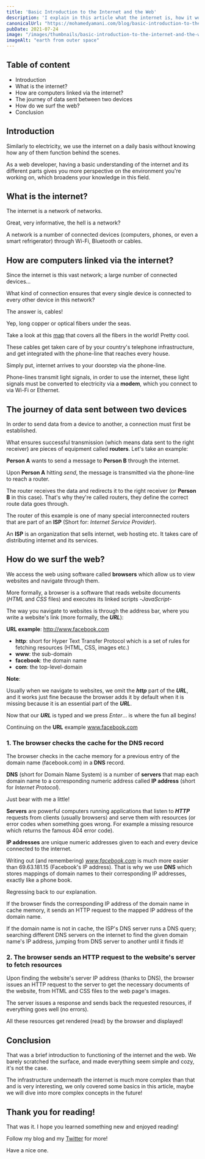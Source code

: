 ```yaml
---
title: 'Basic Introduction to the Internet and the Web'
description: 'I explain in this article what the internet is, how it works and what happens under the hood when you open a page using your web browser, as well as concepts like IP addresses, DNS, servers and HTTP.'
canonicalUrl: "https://mohamedyamani.com/blog/basic-introduction-to-the-internet-and-the-web/"
pubDate: 2021-07-24
image: "/images/thumbnails/basic-introduction-to-the-internet-and-the-web.jpg"
imageAlt: "earth from outer space"
---
```


## Table of content

- Introduction
- What is the internet?
- How are computers linked via the internet?
- The journey of data sent between two devices
- How do we surf the web?
- Conclusion

## Introduction

Similarly to electricity, we use the internet on a daily basis without knowing how any of them function behind the scenes.

As a web developer, having a basic understanding of the internet and its different parts gives you more perspective on the environment you're working on, which broadens your knowledge in this field.

## What is the internet?

The internet is a network of networks.

Great, very informative, the hell is a network?

A network is a number of connected devices (computers, phones, or even a smart refrigerator) through Wi-Fi, Bluetooth or cables.

## How are computers linked via the internet?

Since the internet is this vast network; a large number of connected devices…

What kind of connection ensures that every single device is connected to every other device in this network?

The answer is, cables!

Yep, long copper or optical fibers under the seas.

Take a look at this [map](https://www.submarinecablemap.com) that covers all the fibers in the world! Pretty cool.

These cables get taken care of by your country's telephone infrastructure, and get integrated with the phone-line that reaches every house.

Simply put, internet arrives to your doorstep via the phone-line.

Phone-lines transmit light signals, in order to use the internet, these light signals must be converted to electricity via a **modem**, which you connect to via Wi-Fi or Ethernet.

## The journey of data sent between two devices

In order to send data from a device to another, a connection must first be established.

What ensures successful transmission (which means data sent to the right receiver) are pieces of equipment called **routers**. Let's take an example:

**Person A** wants to send a message to **Person B** through the internet.

Upon **Person A** hitting _send_, the message is transmitted via the phone-line to reach a router.

The router receives the data and redirects it to the right receiver (or **Person B** in this case). That's why they're called routers, they define the correct route data goes through.

The router of this example is one of many special interconnected routers that are part of an **ISP** (Short for: _Internet Service Provider_).

An **ISP** is an organization that sells internet, web hosting etc. It takes care of distributing internet and its services.

## How do we surf the web?

We access the web using software called **browsers** which allow us to view websites and navigate through them.

More formally, a browser is a software that reads website documents (_HTML_ and _CSS_ files) and executes its linked scripts -_JavaScript_-

The way you navigate to websites is through the address bar, where you write a website's link (more formally, the **_URL_**):

**URL example**: http://www.facebook.com

- **http**: short for Hyper Text Transfer Protocol which is a set of rules for fetching resources (HTML, CSS, images etc.)
- **www**: the sub-domain
- **facebook**: the domain name
- **com**: the top-level-domain

**Note**:

Usually when we navigate to websites, we omit the **_http_** part of the **_URL_**, and it works just fine because the browser adds it by default when it is missing because it is an essential part of the **_URL_**.

Now that our **_URL_** is typed and we press _Enter_… is where the fun all begins!

Continuing on the **URL** example www.facebook.com

### 1. The browser checks the cache for the DNS record

The browser checks in the cache memory for a previous entry of the domain name (facebook.com) in a **DNS** record.

**DNS** (short for Domain Name System) is a number of **servers** that map each domain name to a corresponding numeric address called **IP address** (short for _Internet Protocol_).

Just bear with me a little!

**Servers** are powerful computers running applications that listen to **_HTTP_** requests from clients (usually browsers) and serve them with resources (or error codes when something goes wrong. For example a missing resource which returns the famous 404 error code).

**IP addresses** are unique numeric addresses given to each and every device connected to the internet.

Writing out (and remembering) *www.facebook.com* is much more easier than 69.63.181.15 (Facebook's IP address). That is why we use **DNS** which stores mappings of domain names to their corresponding IP addresses, exactly like a phone book.

Regressing back to our explanation.

If the browser finds the corresponding IP address of the domain name in cache memory, it sends an HTTP request to the mapped IP address of the domain name.

If the domain name is not in cache, the ISP's DNS server runs a DNS query; searching different DNS servers on the internet to find the given domain name's IP address, jumping from DNS server to another until it finds it!

### 2. The browser sends an HTTP request to the website's server to fetch resources

Upon finding the website's server IP address (thanks to DNS), the browser issues an HTTP request to the server to get the necessary documents of the website, from HTML and CSS files to the web page's images.

The server issues a response and sends back the requested resources, if everything goes well (no errors).

All these resources get rendered (read) by the browser and displayed!

## Conclusion

That was a brief introduction to functioning of the internet and the web. We barely scratched the surface, and made everything seem simple and cozy, it's not the case.

The infrastructure underneath the internet is much more complex than that and is very interesting, we only covered some basics in this article, maybe we will dive into more complex concepts in the future!

## Thank you for reading!

That was it. I hope you learned something new and enjoyed reading!

Follow my blog and my [Twitter](https://twitter.com/yamanidev) for more!

Have a nice one.
